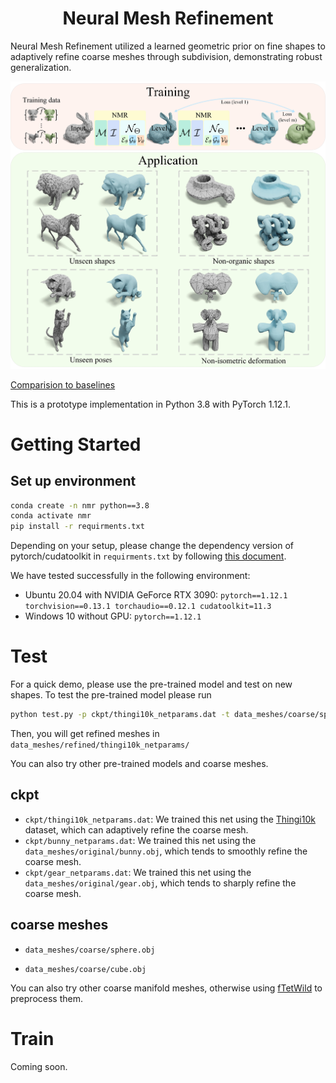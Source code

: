  <h1 align="center"> Neural Mesh Refinement </h1>



Neural Mesh Refinement utilized a learned geometric prior on fine shapes to adaptively refine coarse meshes through subdivision, demonstrating robust generalization.

![Teaser of Neural Mesh Refinement](figures/cover.jpg)

[Comparision to baselines ](figures/Fig1.jpg)

This is a prototype implementation in Python 3.8  with PyTorch 1.12.1.

# Getting Started

## Set up environment

```bash
conda create -n nmr python==3.8
conda activate nmr
pip install -r requirments.txt
```

Depending on your setup, please change the dependency version of pytorch/cudatoolkit in `requirments.txt` by following [this document](https://pytorch.org/get-started/previous-versions/).

We have tested successfully in the following environment:
- Ubuntu 20.04 with NVIDIA GeForce RTX 3090: `pytorch==1.12.1 torchvision==0.13.1 torchaudio==0.12.1 cudatoolkit=11.3`
- Windows 10 without GPU: `pytorch==1.12.1`

# Test

For a quick demo, please use the pre-trained model and test on new shapes. To test the pre-trained model please run
```bash
python test.py -p ckpt/thingi10k_netparams.dat -t data_meshes/coarse/sphere.obj -ns 3
```

Then, you will get refined meshes in  `data_meshes/refined/thingi10k_netparams/`

You can also try other pre-trained models and coarse meshes.

## ckpt

- `ckpt/thingi10k_netparams.dat`: We trained this net using the [Thingi10k](https://ten-thousand-models.appspot.com/) dataset, which can adaptively refine the coarse mesh.
- `ckpt/bunny_netparams.dat`: We trained this net using the `data_meshes/original/bunny.obj`, which tends to smoothly refine the coarse mesh.
- `ckpt/gear_netparams.dat`:  We trained this net using the `data_meshes/original/gear.obj`, which tends to sharply refine the coarse mesh.

## coarse meshes

- `data_meshes/coarse/sphere.obj`

- `data_meshes/coarse/cube.obj`

You can also try other coarse manifold meshes, otherwise using [fTetWild](https://github.com/wildmeshing/fTetWild) to preprocess them.

# Train

Coming soon.

